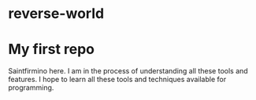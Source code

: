 # reverse-world
My first repo
===============

Saintfirmino here. I am in the process of understanding all these tools and features.
I hope to learn all these tools and techniques available for programming.
